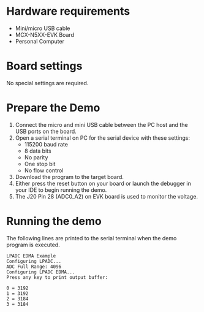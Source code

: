 Hardware requirements
=====================
- Mini/micro USB cable
- MCX-N5XX-EVK Board
- Personal Computer

Board settings
==============
No special settings are required.

Prepare the Demo
================
1. Connect the micro and mini USB cable between the PC host and the USB ports on the board.
2. Open a serial terminal on PC for the serial device with these settings:
    - 115200 baud rate
    - 8 data bits
    - No parity
    - One stop bit
    - No flow control
3. Download the program to the target board.
4. Either press the reset button on your board or launch the debugger in your IDE to begin running
   the demo.
5. The J20 Pin 28 (ADC0_A2) on EVK board is used to monitor the voltage.

Running the demo
================
The following lines are printed to the serial terminal when the demo program is executed.
~~~~~~~~~~~~~~~~~~~~~~~~~~~~~~~~~~~~~~~~~~~~~~~~~~~~~
LPADC EDMA Example
Configuring LPADC...
ADC Full Range: 4096
Configuring LPADC EDMA...
Press any key to print output buffer:

0 = 3192
1 = 3192
2 = 3184
3 = 3184
~~~~~~~~~~~~~~~~~~~~~~~~~~~~~~~~~~~~~~~~~~~~~~~~~~~~~

